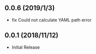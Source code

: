 ## 0.0.6 (2019/1/3)
* fix Could not calculate YAML path error

## 0.0.1 (2018/11/12)
* Initial Release

